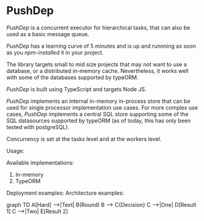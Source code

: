 # PushDep

*PushDep* is a concurrent executor for hierarchical tasks, that can also be used as a basic message queue.

*PushDep* has a learning curve of 5 minutes and is up and runnning as soon as you *npm-installed* it in your project.

The library targets small to mid size projects that may not want to use a database, or a distributed in-memory cache. Nevertheless, it works well with some of the databases supported by typeORM.

*PushDep* is built using TypeScript and targets Node JS.

*PushDep* implements an internal in-memory in-process store that can be used for single processor implementation use cases. For more complex use cases, *PushDep* implements a central SQL store supporting some of the SQL datasources supported by typeORM (as of today, this has only been tested with postgreSQL).

Concurrency is set at the tasks level and at the workers level.

Usage: 

Available implementations:
1. In-memory
2. TypeORM

Deployment examples:
Architecture examples:

graph TD
    A[Hard] -->|Text| B(Round)
    B --> C{Decision}
    C -->|One| D[Result 1]
    C -->|Two| E[Result 2]

    